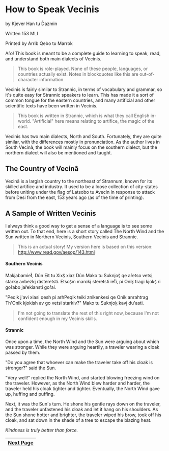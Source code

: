 # How to Speak Vecinis
by Kjever Han tu D̄azmin

Written 153 MLI

Printed by Arrib Qebo tu Marrok

Ar̂o! This book is meant to be a complete guide to learning to speak, read, and understand both main dialects of Vecinis.

> This book is role-played. None of these people, languages, or countries actually exist. Notes in blockquotes like this are out-of-character information.

Vecinis is fairly similar to Strannic, in terms of vocabulary and grammar, so it's quite easy for Strannic speakers to learn. This has made it a sort of common tongue for the eastern countries, and many artificial and other scientific texts have been written in Vecinis.

> This book is written in Strannic, which is what they call English in-world. "Artificial" here means relating to artifice, the magic of the east.

Vecinis has two main dialects, North and South. Fortunately, they are quite similar, with the differences mostly in pronunciation. As the author lives in South Vecinâ, the book will mainly focus on the southern dialect, but the northern dialect will also be mentioned and taught.

## The Country of Vecinâ
Vecinâ is a largish country to the northeast of Strannum, known for its skilled artifice and industry. It used to be a loose collection of city-states before uniting under the flag of Latsobo tu Avecin in response to attack from Desi from the east, 153 years ago (as of the time of printing).

## A Sample of Written Vecinis
I always think a good way to get a sense of a language is to see some written out. To that end, here is a short story called The North Wind and the Sun written in Northern Vecinis, Southern Vecinis and Strannic.

> This is an actual story! My version here is based on this version: http://www.read.gov/aesop/143.html

#### Southern Vecinis
Makjabamiet̄, Dûn Eit tu Xixs̗̄ xiaz Dûn Mako tu Suknjos̗̄ qe ar̂etso vetsi̗ starkv̗ avbezki̗ râsteretsti. Etsos̗̄m maroki̗ steretsti iet̄i, pi Onik̗ tragi kjoks̗̄ ri gor̂abo jar̂ekiansti gor̂ai.

"Peqik j'avi xiasi qesh pi arhPeqik teiki znikenkesi qe Onik anrahtrag Th'Onik kjokish av go vetsi starkiv?" Mako tu Suknjok̗ kavi̗ du'asti.

> I'm not going to translate the rest of this right now, because I'm not confident enough in my Vecinis skills.

#### Strannic

Once upon a time, the North Wind and the Sun were arguing about which was stronger. While they were arguing heartily, a traveler wearing a cloak passed by them. 

"Do you agree that whoever can make the traveler take off his cloak is stronger?" said the Sun.

"Very well!" replied the North Wind, and started blowing freezing wind on the traveler. However, as the North Wind blew harder and harder, the traveler held his cloak tighter and tighter. Eventually, the North Wind gave up, huffing and puffing.

Next, it was the Sun's turn. He shone his gentle rays down on the traveler, and the traveler unfastened his cloak and let it hang on his shoulders. As the Sun shone hotter and brighter, the traveler wiped his brow, took off his cloak, and sat down in the shade of a tree to escape the blazing heat.

*Kindness is truly better than force.*

|[Next Page](1-Pronunciation.md)|
|---|